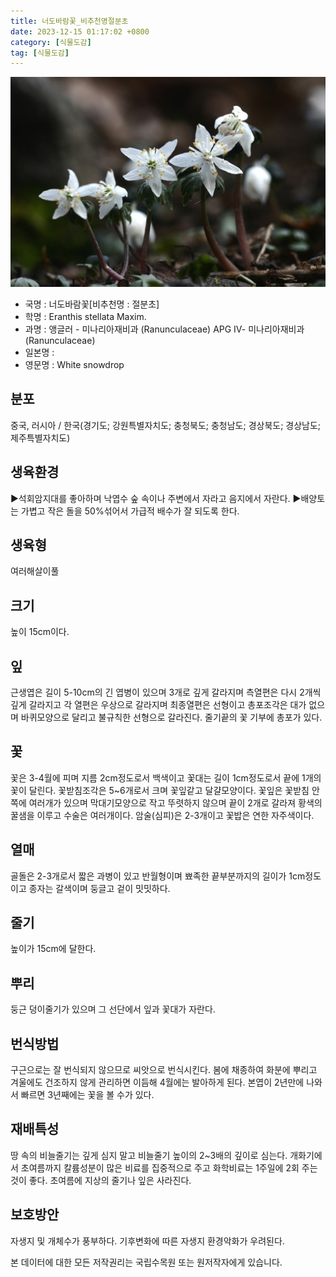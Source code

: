 ```yaml
---
title: 너도바람꽃_비추천명절분초
date: 2023-12-15 01:17:02 +0800
category: [식물도감]
tag: [식물도감]
---
```




![너도바람꽃[비추천명 : 절분초]](/assets/img/fileUpload/plants/basic/Ranunculaceae/Eranthis/22951/22951_1_th2.jpg)
- 국명 : 너도바람꽃[비추천명 : 절분초]
- 학명 : Eranthis stellata Maxim.
- 과명 : 앵글러 - 미나리아재비과 (Ranunculaceae) APG Ⅳ- 미나리아재비과 (Ranunculaceae)
- 일본명 : 
- 영문명 : White snowdrop


## 분포
중국, 러시아 / 한국(경기도; 강원특별자치도; 충청북도; 충청남도; 경상북도; 경상남도; 제주특별자치도) 
## 생육환경
▶석회암지대를 좋아하며 낙엽수 숲 속이나 주변에서 자라고 음지에서 자란다.
▶배양토는 가볍고 작은 돌을 50%섞어서 가급적 배수가 잘 되도록 한다.
## 생육형
여러해살이풀
## 크기
높이 15cm이다.
## 잎
근생엽은 길이 5-10cm의 긴 엽병이 있으며 3개로 깊게 갈라지며 측열편은 다시 2개씩 깊게 갈라지고 각 열편은 우상으로 갈라지며 최종열편은 선형이고 총포조각은 대가 없으며 바퀴모양으로 달리고 불규칙한 선형으로 갈라진다. 줄기끝의 꽃 기부에 총포가 있다.
## 꽃
꽃은 3-4월에 피며 지름 2cm정도로서 백색이고 꽃대는 길이 1cm정도로서 끝에 1개의 꽃이 달린다. 꽃받침조각은 5~6개로서 크며 꽃잎같고 달걀모양이다. 꽃잎은 꽃받침 안쪽에 여러개가 있으며 막대기모양으로 작고 뚜렷하지 않으며 끝이 2개로 갈라져 황색의 꿀샘을 이루고 수술은 여러개이다. 암술(심피)은 2-3개이고 꽃밥은 연한 자주색이다.
## 열매
골돌은 2-3개로서 짧은 과병이 있고 반월형이며 뾰족한 끝부분까지의 길이가 1cm정도이고 종자는 갈색이며 둥글고 겉이 밋밋하다.
## 줄기
높이가 15cm에 달한다.
## 뿌리
둥근 덩이줄기가 있으며 그 선단에서 잎과 꽃대가 자란다.
## 번식방법
구근으로는 잘 번식되지 않으므로 씨앗으로 번식시킨다. 봄에 채종하여 화분에 뿌리고 겨울에도 건조하지 않게 관리하면 이듬해 4월에는 발아하게 된다. 본엽이 2년만에 나와서 빠르면 3년째에는 꽃을 볼 수가 있다.
## 재배특성
땅 속의 비늘줄기는 깊게 심지 말고 비늘줄기 높이의 2~3배의 깊이로 심는다. 개화기에서 초여름까지 칼륨성분이 많은 비료를 집중적으로 주고 화학비료는 1주일에 2회 주는 것이 좋다. 초여름에 지상의 줄기나 잎은 사라진다.
## 보호방안
자생지 및 개체수가 풍부하다. 기후변화에 따른 자생지 환경악화가 우려된다.






본 데이터에 대한 모든 저작권리는 국립수목원 또는 원저작자에게 있습니다.
